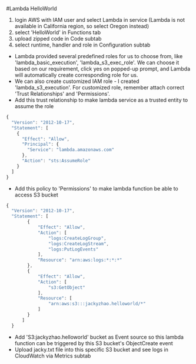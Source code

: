 #Lambda HelloWorld

1. login AWS with IAM user and select Lambda in service (Lambda is not available in California region, so select Oregon instead)
2. select 'HelloWorld' in Functions tab
3. upload zipped code in Code subtab
4. select runtime, handler and role in Configuration subtab
  * Lambda provided several predefined roles for us to choose from, like 'lambda_basic_execution', 'lambda_s3_exec_role'. We can choose it based on our requirement, click yes on popped-up prompt, and Lambda will automatically create corresponding role for us.
  * We can also create customized IAM role - I created 'lambda_s3_execution'. For customized role, remember attach correct 'Trust Relationships' and 'Permissions'.
  * Add this trust relationship to make lambda service as a trusted entity to assume the role
  ```javascript
  {
    "Version": "2012-10-17",
    "Statement": [
      {
        "Effect": "Allow",
        "Principal": {
          "Service": "lambda.amazonaws.com"
        },
        "Action": "sts:AssumeRole"
      }
    ]
  }
  ```
  * Add this policy to 'Permissions' to make lambda function be able to access S3 bucket
  ```javascript
  {
    "Version": "2012-10-17",
    "Statement": [
          {
              "Effect": "Allow",
              "Action": [
                  "logs:CreateLogGroup",
                  "logs:CreateLogStream",
                  "logs:PutLogEvents"
              ],
              "Resource": "arn:aws:logs:*:*:*"
          },
          {
              "Effect": "Allow",
              "Action": [
                  "s3:GetObject"
              ],
              "Resource": [
                  "arn:aws:s3:::jackyzhao.helloworld/*"
              ]
          }
        ]
    }
  ```
  * Add 'S3:jackyzhao.helloworld' bucket as Event source so this lambda function can be triggered by this S3 bucket's ObjectCreate event
  * Upload jacky.txt file into this specific S3 bucket and see logs in CloudWatch via Metrics subtab

